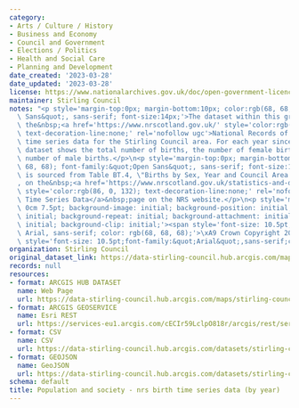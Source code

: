 ```yaml
---
category:
- Arts / Culture / History
- Business and Economy
- Council and Government
- Elections / Politics
- Health and Social Care
- Planning and Development
date_created: '2023-03-28'
date_updated: '2023-03-28'
license: https://www.nationalarchives.gov.uk/doc/open-government-licence/version/3/
maintainer: Stirling Council
notes: "<p style='margin-top:0px; margin-bottom:10px; color:rgb(68, 68, 68); font-family:&quot;Open\
  \ Sans&quot;, sans-serif; font-size:14px;'>The dataset within this group contains\
  \ the&nbsp;<a href='https://www.nrscotland.gov.uk/' style='color:rgb(86, 0, 132);\
  \ text-decoration-line:none;' rel='nofollow ugc'>National Records of Scotland (NRS)</a>&nbsp;birth\
  \ time series data for the Stirling Council area. For each year since 1991, the\
  \ dataset shows the total number of births, the number of female births and the\
  \ number of male births.</p>\n<p style='margin-top:0px; margin-bottom:10px; color:rgb(68,\
  \ 68, 68); font-family:&quot;Open Sans&quot;, sans-serif; font-size:14px;'>The dataset\
  \ is sourced from Table BT.4, \"Births by Sex, Year and Council Area 1991 to 2021\"\
  , on the&nbsp;<a href='https://www.nrscotland.gov.uk/statistics-and-data/statistics/statistics-by-theme/vital-events/births/births-time-series-data'\
  \ style='color:rgb(86, 0, 132); text-decoration-line:none;' rel='nofollow ugc'>Births\
  \ Time Series Data</a>&nbsp;page on the NRS website.</p>\n<p style='margin: 0cm\
  \ 0cm 7.5pt; background-image: initial; background-position: initial; background-size:\
  \ initial; background-repeat: initial; background-attachment: initial; background-origin:\
  \ initial; background-clip: initial;'><span style='font-size: 10.5pt; font-family:\
  \ Arial, sans-serif; color: rgb(68, 68, 68);'>\xA9 Crown Copyright 2022</span><span\
  \ style='font-size: 10.5pt;font-family:&quot;Arial&quot;,sans-serif;color:#444444'></span></p>"
organization: Stirling Council
original_dataset_link: https://data-stirling-council.hub.arcgis.com/maps/stirling-council::population-and-society-nrs-birth-time-series-data-by-year
records: null
resources:
- format: ARCGIS HUB DATASET
  name: Web Page
  url: https://data-stirling-council.hub.arcgis.com/maps/stirling-council::population-and-society-nrs-birth-time-series-data-by-year
- format: ARCGIS GEOSERVICE
  name: Esri REST
  url: https://services-eu1.arcgis.com/cECIr59LclpO818r/arcgis/rest/services/population%20and%20society%20-%20nrs%20birth%20time%20series%20data%20(by%20year)/FeatureServer/0
- format: CSV
  name: CSV
  url: https://data-stirling-council.hub.arcgis.com/datasets/stirling-council::population-and-society-nrs-birth-time-series-data-by-year.csv?outSR=%7B%22latestWkid%22%3A3857%2C%22wkid%22%3A102100%7D
- format: GEOJSON
  name: GeoJSON
  url: https://data-stirling-council.hub.arcgis.com/datasets/stirling-council::population-and-society-nrs-birth-time-series-data-by-year.geojson?outSR=%7B%22latestWkid%22%3A3857%2C%22wkid%22%3A102100%7D
schema: default
title: Population and society - nrs birth time series data (by year)
---
```

